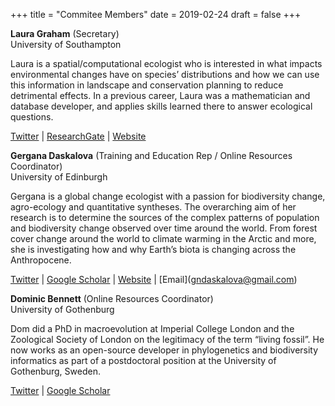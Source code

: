 +++
title = "Commitee Members"
date = 2019-02-24
draft = false
+++

**Laura Graham** (Secretary)<br>
<span class="member_affiliation">University of Southampton</span>

Laura is a spatial/computational ecologist who is interested in what impacts environmental changes have on species’ distributions and how we can use this information in landscape and conservation planning to reduce detrimental effects. In a previous career, Laura was a mathematician and database developer, and applies skills learned there to answer ecological questions.

<i class="fab fa-twitter"></i> [Twitter](https://twitter.com/laurajanegraham?lang=en) | <i class="fab fa-researchgate"></i> [ResearchGate](hhttps://www.researchgate.net/profile/Laura_Graham13) | <i class="fas fa-globe-americas"></i> [Website](http://laurajanegraham.github.io/)


**Gergana Daskalova** (Training and Education Rep / Online Resources Coordinator)<br>
<span class="member_affiliation">University of Edinburgh</span>

Gergana is a global change ecologist with a passion for biodiversity change, agro-ecology and quantitative syntheses. The overarching aim of her research is to determine the sources of the complex patterns of population and biodiversity change observed over time around the world. From forest cover change around the world to climate warming in the Arctic and more, she is investigating how and why Earth’s biota is changing across the Anthropocene.

<i class="fab fa-twitter"></i> [Twitter](https://twitter.com/gndaskalova?lang=en) | <i class="fab fa-google"></i> [Google Scholar](https://scholar.google.com/citations?user=i5lOn9sAAAAJ&hl=en) | <i class="fas fa-globe-americas"></i> [Website](https://gndaskalova.com) | <i class="far fa-envelope"></i> [Email](<a href="mailto:gndaskalova@gmail.com">gndaskalova@gmail.com</a>)

**Dominic Bennett** (Online Resources Coordinator)<br>
<span class="member_affiliation">University of Gothenburg</span>

Dom did a PhD in macroevolution at Imperial College London and the Zoological Society of London on the legitimacy of the term “living fossil”. He now works as an open-source developer in phylogenetics and biodiversity informatics as part of a postdoctoral position at the University of Gothenburg, Sweden.

<i class="fab fa-twitter"></i> [Twitter](https://twitter.com/dominicjbennett?lang=en) | <i class="fab fa-google"></i> [Google Scholar](https://scholar.google.co.uk/citations?user=Yp8S-_QAAAAJ&hl=en)
